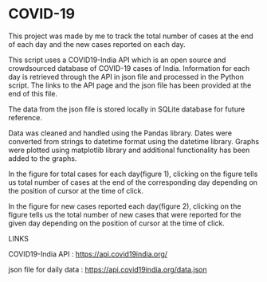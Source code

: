 # COVID-19

This project was made by me to track the total number of cases at the end of each day and the new cases reported on each day.

This script uses a COVID19-India API which is an open source and crowdsourced database of COVID-19 cases of India. Information for each day is retrieved through the API in json file and processed in the Python script. The links to the API page and the json file has been provided at the end of this file.

The data from the json file is stored locally in SQLite database for future reference.

Data was cleaned and handled using the Pandas library. Dates were converted from strings to datetime format using the datetime library.
Graphs were plotted using matplotlib library and additional functionality has been added to the graphs.

In the figure for total cases for each day(figure 1), clicking on the figure tells us total number of cases at the end of the corresponding day depending on the position of cursor at the time of click.

In the figure for new cases reported each day(figure 2), clicking on the figure tells us the total number of new cases that were reported for the given day depending on the position of cursor at the time of click.

LINKS

COVID19-India API : https://api.covid19india.org/

json file for daily data : https://api.covid19india.org/data.json
